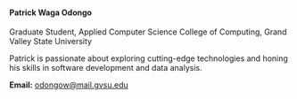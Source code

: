 <h4><b>Patrick Waga Odongo</b></h4>  
Graduate Student, Applied Computer Science  
College of Computing, Grand Valley State University

Patrick is passionate about exploring cutting-edge technologies and honing his skills in software development and data analysis.

**Email:** odongow@mail.gvsu.edu